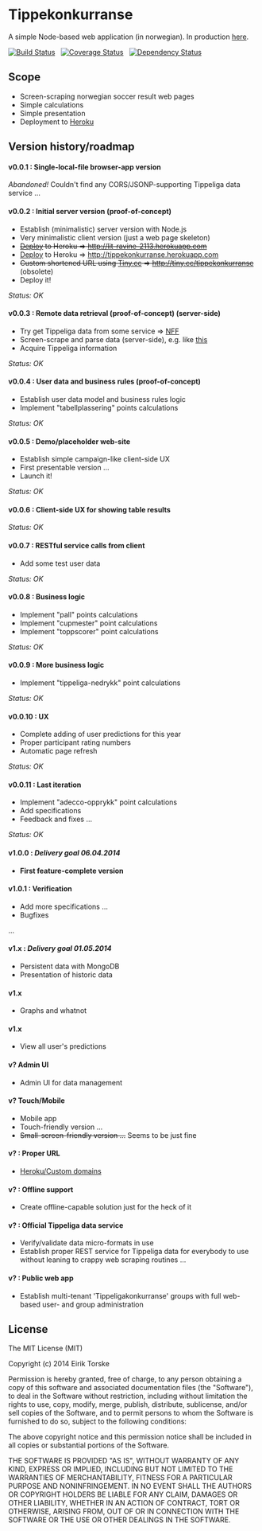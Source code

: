 # Tippekonkurranse

A simple Node-based web application (in norwegian).
In production [here][1].

[![Build Status](https://travis-ci.org/eirikt/tippekonkurranse.png?branch=master)](https://travis-ci.org/eirikt/tippekonkurranse)&nbsp;&nbsp;&nbsp;[![Coverage Status](https://coveralls.io/repos/eirikt/tippekonkurranse/badge.png?branch=master)](https://coveralls.io/r/eirikt/tippekonkurranse?branch=master)&nbsp;&nbsp;&nbsp;[![Dependency Status](https://david-dm.org/eirikt/tippekonkurranse.png)](https://david-dm.org/eirikt/tippekonkurranse)


## Scope
* Screen-scraping norwegian soccer result web pages
* Simple calculations
* Simple presentation
* Deployment to [Heroku][30]


## Version history/roadmap

#### v0.0.1 : Single-local-file browser-app version
_Abandoned!_ Couldn't find any CORS/JSONP-supporting Tippeliga data service ...

#### v0.0.2 : Initial server version (proof-of-concept)
* Establish (minimalistic) server version with Node.js
* Very minimalistic client version (just a web page skeleton)
* ~~[Deploy][31] to Heroku => http://lit-ravine-2113.herokuapp.com~~
* [Deploy][31] to Heroku => http://tippekonkurranse.herokuapp.com
* ~~Custom shortened URL using [Tiny.cc][40] => http://tiny.cc/tippekonkurranse~~ (obsolete)
* Deploy it!

_Status: OK_

#### v0.0.3 : Remote data retrieval (proof-of-concept) (server-side)
* Try get Tippeliga data from some service => [NFF][10]
* Screen-scrape and parse data (server-side), e.g. like [this][20]
* Acquire Tippeliga information

_Status: OK_

#### v0.0.4 : User data and business rules (proof-of-concept)
* Establish user data model and business rules logic
* Implement "tabellplassering" points calculations

_Status: OK_

#### v0.0.5 : Demo/placeholder web-site
* Establish simple campaign-like client-side UX
* First presentable version ...
* Launch it!

_Status: OK_

#### v0.0.6 : Client-side UX for showing table results

_Status: OK_

#### v0.0.7 : RESTful service calls from client
* Add some test user data

_Status: OK_

#### v0.0.8 : Business logic
* Implement "pall" points calculations
* Implement "cupmester" point calculations
* Implement "toppscorer" point calculations

_Status: OK_

#### v0.0.9 : More business logic
* Implement "tippeliga-nedrykk" point calculations

_Status: OK_

#### v0.0.10 : UX
* Complete adding of user predictions for this year
* Proper participant rating numbers
* Automatic page refresh

_Status: OK_

#### v0.0.11 : Last iteration
* Implement "adecco-opprykk" point calculations
* Add specifications
* Feedback and fixes ...

_Status: OK_

#### v1.0.0 : _Delivery goal 06.04.2014_
* __First feature-complete version__

#### v1.0.1 : Verification
* Add more specifications ...
* Bugfixes

...

#### v1.x : _Delivery goal 01.05.2014_
* Persistent data with MongoDB
* Presentation of historic data

#### v1.x
* Graphs and whatnot

#### v1.x
* View all user's predictions

#### v? Admin UI
* Admin UI for data management

#### v? Touch/Mobile
* Mobile app
* Touch-friendly version ...
* ~~Small-screen-friendly version ...~~ Seems to be just fine

#### v? : Proper URL
* [Heroku/Custom domains][31]

#### v? : Offline support
* Create offline-capable solution just for the heck of it

#### v? : Official Tippeliga data service
* Verify/validate data micro-formats in use
* Establish proper REST service for Tippeliga data for everybody to use without leaning to crappy web scraping routines ...

#### v? : Public web app
* Establish multi-tenant 'Tippeligakonkurranse' groups with full web-based user- and group administration


## License
The MIT License (MIT)

Copyright (c) 2014 Eirik Torske

Permission is hereby granted, free of charge, to any person obtaining a copy
of this software and associated documentation files (the "Software"), to deal
in the Software without restriction, including without limitation the rights
to use, copy, modify, merge, publish, distribute, sublicense, and/or sell
copies of the Software, and to permit persons to whom the Software is
furnished to do so, subject to the following conditions:

The above copyright notice and this permission notice shall be included in all
copies or substantial portions of the Software.

THE SOFTWARE IS PROVIDED "AS IS", WITHOUT WARRANTY OF ANY KIND, EXPRESS OR
IMPLIED, INCLUDING BUT NOT LIMITED TO THE WARRANTIES OF MERCHANTABILITY,
FITNESS FOR A PARTICULAR PURPOSE AND NONINFRINGEMENT. IN NO EVENT SHALL THE
AUTHORS OR COPYRIGHT HOLDERS BE LIABLE FOR ANY CLAIM, DAMAGES OR OTHER
LIABILITY, WHETHER IN AN ACTION OF CONTRACT, TORT OR OTHERWISE, ARISING FROM,
OUT OF OR IN CONNECTION WITH THE SOFTWARE OR THE USE OR OTHER DEALINGS IN THE
SOFTWARE.


[1]:  http://tippekonkurranse.herokuapp.com
[10]: http://www.fotball.no/Landslag_og_toppfotball/Toppfotball/tippeligaen
[20]: https://www.digitalocean.com/community/articles/how-to-use-node-js-request-and-cheerio-to-set-up-simple-web-scraping
[30]: https://www.heroku.com
[31]: https://devcenter.heroku.com/articles/getting-started-with-nodejs
[32]: https://devcenter.heroku.com/articles/custom-domains
[40]: http://tiny.cc
